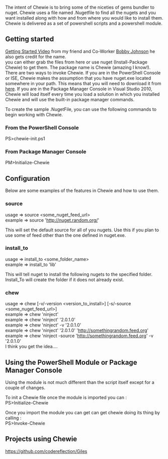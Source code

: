 The intent of Chewie is to bring some of the niceties of gems bundler to nuget.
 Chewie uses a file named .Nugetfile to find all the nugets and you want installed along with how and from where you would like to install them. Chewie is delivered as a set of powershell scripts and a powershell module.

## Getting started  
[Getting Started Video](http://vimeo.com/19931794) from my friend and Co-Worker [Bobby Johnson](https://github.com/Notmyself) he also gets credit for the name.  
you can either grab the files from here or use nuget (Install-Package Chewie) to get them. The package name is Chewie (amazing I know!).  
There are two ways to invoke Chewie. If you are in the PowerShell Console or ISE, Chewie makes the assumption that you have nuget.exe located somewhere in your path. This means that you will need to download it from [here](http://ci.nuget.org:8080/guestAuth/repository/download/bt4/.lastSuccessful/Console/NuGet.exe). If you are in the Package Manager Console in Visual Studio 2010, Chewie will load itself every time you load a solution in which you installed Chewie and will use the built-in package manager commands. 

To create the sample .NugetFile, you can use the following commands to begin working with Chewie.

### From the PowerShell Console
PS>chewie-init.ps1  

### From Package Manager Console
PM>Initialize-Chewie

## Configuration
Below are some examples of the features in Chewie and how to use them.  

### source 
usage =>  source <some_nuget_feed_url>  
example => source 'http://nuget.random.org/'  

This will set the default source for all of you nugets. Use this if you plan to use some of feed other than the one defined in nuget.exe. 

### install_to
usage => install_to <some_folder_name>  
example => install_to 'lib'  

This will tell nuget to install the following nugets to the specified folder. Install_To will create the folder if it does not already exist.

### chew
usage => chew <name> [-v/-version <version_to_install>] [-s/-source <some_nuget_feed_url>]  
example => chew 'ninject'  
example => chew 'ninject' '2.0.1.0'  
example => chew 'ninject' -v '2.0.1.0'  
example => chew 'ninject' '2.0.1.0' 'http://somethingrandom.feed.org'  
example => chew 'ninject  -source 'http://somethingrandom.feed.org' -v '2.0.1.0'   
I think you get the idea....  

## Using the PowerShell Module or Package Manager Console
Using the module is not much different than the script itself except for a couple of changes.  

To init a Chewie file once the module is imported you can :  
PS>Initialize-Chewie

Once you import the module you can get can get chewie doing its thing by calling :  
PS>Invoke-Chewie

## Projects using Chewie
https://github.com/codereflection/Giles  
